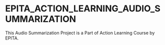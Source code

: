 # EPITA_ACTION_LEARNING_AUDIO_SUMMARIZATION
This Audio Summarization Project is a Part of Action Learning Course by EPITA.
